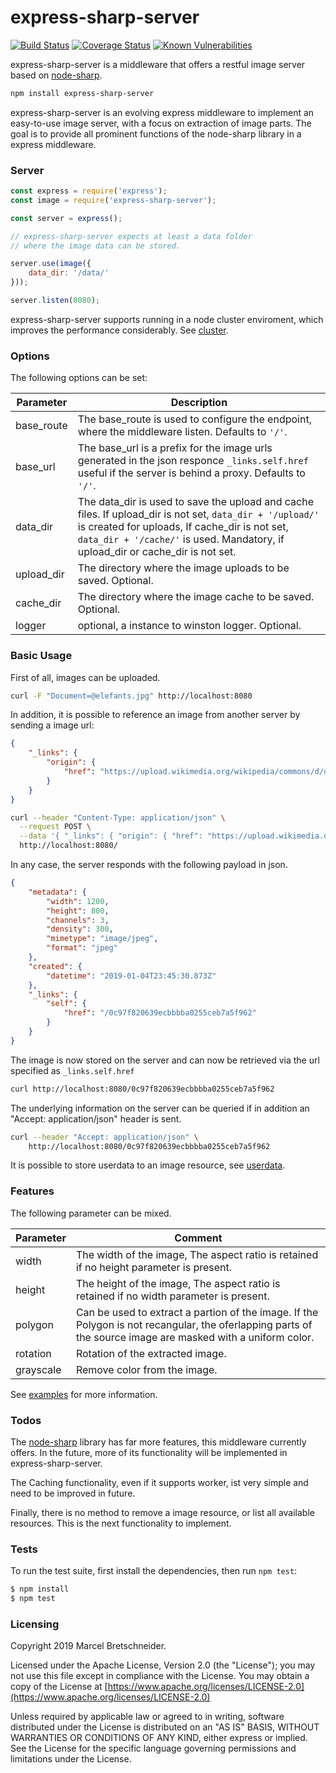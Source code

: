 # express-sharp-server

[![Build Status](https://travis-ci.org/3epnm/express-sharp-server.svg?branch=master)](https://travis-ci.org/3epnm/express-sharp-server) [![Coverage Status](https://coveralls.io/repos/github/3epnm/express-sharp-server/badge.svg?branch=master)](https://coveralls.io/github/3epnm/express-sharp-server?branch=master) [![Known Vulnerabilities](https://snyk.io/test/github/3epnm/express-sharp-server/badge.svg)](https://snyk.io/test/github/3epnm/express-sharp-server) 

express-sharp-server is a middleware that offers a restful image server based on [node-sharp](https://github.com/lovell/sharp).

```sh
npm install express-sharp-server
```

express-sharp-server is an evolving express middleware to implement an easy-to-use image server, with a focus on extraction of image parts. The goal is to provide all prominent functions of the node-sharp library in a express middleware.

### Server

```javascript
const express = require('express');
const image = require('express-sharp-server');

const server = express();

// express-sharp-server expects at least a data folder 
// where the image data can be stored.

server.use(image({
    data_dir: '/data/'
}));

server.listen(8080);
```

express-sharp-server supports running in a node cluster enviroment, which improves the performance considerably. See [cluster](docs/cluster.md).

### Options

The following options can be set:

| Parameter 	| Description    	    |
|-----------	|-----------        |
| base_route  	| The base_route is used to configure the endpoint, where the middleware listen. Defaults to ```'/'```. |
| base_url  	| The base_url is a prefix for the image urls generated in the json responce ```_links.self.href``` useful if the server is behind a proxy. Defaults to ```'/'```. 	            |
| data_dir      | The data_dir is used to save the upload and cache files. If upload_dir is not set, ```data_dir + '/upload/'``` is created for uploads, If cache_dir is not set, ```data_dir + '/cache/'``` is used. Mandatory, if upload_dir or cache_dir is not set.               |
| upload_dir 	| The directory where the image uploads to be saved. Optional. |
| cache_dir 	| The directory where the image cache to be saved. Optional.   |
| logger 	    | optional, a instance to winston logger. Optional.                |

### Basic Usage

First of all, images can be uploaded.

```sh
curl -F "Document=@elefants.jpg" http://localhost:8080
```

In addition, it is possible to reference an image from another server by sending a image url:

```json
{
    "_links": {
        "origin": {
            "href": "https://upload.wikimedia.org/wikipedia/commons/d/d7/Elefantes_Gustavo_Gerdel.jpg"
        }
    }
}
```

```sh
curl --header "Content-Type: application/json" \
  --request POST \
  --data '{ "_links": { "origin": { "href": "https://upload.wikimedia.org/wikipedia/commons/d/d7/Elefantes_Gustavo_Gerdel.jpg" } } }' \
  http://localhost:8080/
```

In any case, the server responds with the following payload in json.

```json
{
    "metadata": {
        "width": 1200,
        "height": 800,
        "channels": 3,
        "density": 300,
        "mimetype": "image/jpeg",
        "format": "jpeg"
    },
    "created": {
        "datetime": "2019-01-04T23:45:30.873Z"
    },
    "_links": {
        "self": {
            "href": "/0c97f820639ecbbbba0255ceb7a5f962"
        }
    }
}
```

The image is now stored on the server and can now be retrieved via the url specified as ``` _links.self.href ``` 

```sh
curl http://localhost:8080/0c97f820639ecbbbba0255ceb7a5f962
```

The underlying information on the server can be queried if in addition an "Accept: application/json" header is sent.

```sh
curl --header "Accept: application/json" \
    http://localhost:8080/0c97f820639ecbbbba0255ceb7a5f962
```

It is possible to store userdata to an image resource, see [userdata](docs/userdata.md).

### Features

The following parameter can be mixed.

| Parameter 	| Comment    	|
|-----------	|-----------    |
| width  	    | The width of the image, The aspect ratio is retained if no height parameter is present.	        |
| height  	    | The height of the image, The aspect ratio is retained if no width parameter is present.  	        |
| polygon 	    | Can be used to extract a partion of the image. If the Polygon is not recangular, the oferlapping parts of the source image are masked with a uniform color.           |
| rotation 	    | Rotation of the extracted image.           |
| grayscale 	| Remove color from the image. 	        |

See [examples](docs/examples.md) for more information.

### Todos

The [node-sharp](https://github.com/lovell/sharp) library has far more features, this middleware currently offers. In the future, more of its functionality will be implemented in express-sharp-server. 

The Caching functionality, even if it supports worker, ist very simple and need to be improved in future.

Finally, there is no method to remove a image resource, or list all available resources. This is the next functionality to implement.

### Tests

To run the test suite, first install the dependencies, then run `npm test`:

```bash
$ npm install
$ npm test
```

### Licensing

Copyright 2019 Marcel Bretschneider.

Licensed under the Apache License, Version 2.0 (the "License"); you may not use this file except in compliance with the License.
You may obtain a copy of the License at [https://www.apache.org/licenses/LICENSE-2.0](https://www.apache.org/licenses/LICENSE-2.0)

Unless required by applicable law or agreed to in writing, software distributed under the License is distributed on an "AS IS" BASIS, WITHOUT WARRANTIES OR CONDITIONS OF ANY KIND, either express or implied. See the License for the specific language governing permissions and limitations under the License.
